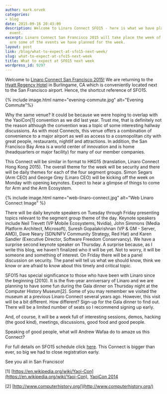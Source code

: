 ```yaml
---
author: mark.orvek
categories:
- blog
date: 2015-09-16 20:43:09
description: Welcome to Linaro Connect SFO15 - here is what we have planned for the
  event.
excerpt: Linaro Connect San Francisco 2015 will take place the week of September 21-25th.  Here
  are some of the events we have planned for the week.
layout: post
link: /blog/what-to-expect-at-sfo15-next-week/
slug: what-to-expect-at-sfo15-next-week
title: What to expect at SFO15 next week
wordpress_id: 9297
---
```


Welcome to [Linaro Connect San Francisco 2015!](https://connect.linaro.org/sfo15/)
We are returning to the [Hyatt Regency Hotel](http://sanfranciscoairport.hyatt.com/en/hotel/our-hotel.html) in Burlingame, CA which is conveniently located next to the San Francisco airport. Hence, the shortcut reference of SFO15.

{% include image.html name="evening-commute.jpg" alt="Evening Commute"%}

Why the same venue? It could be because we were hoping to overlap with the YaoiCon[1] convention as we did last year. Trust me, that is definitely not the reason although the convention was a topic of some interesting hallway discussions. As with most Connects, this venue offers a combination of convenience to a major airport as well as access to a cosmopolitan city with great people, restaurants, nightlif and attractions. In addition, the San Francisco Bay Area is a world center of innovation and is home (headquarters or major facility) for many of our member companies. 

This Connect will be similar in format to HKG15 (translation, Linaro Connect Hong Kong 2015). The overall theme for the week will be security and there will be daily themes for each of the four segment groups. Simon Segars (Arm CEO) and George Grey (Linaro CEO) will be kicking off the week on Monday with opening keynotes. Expect to hear a glimpse of things to come for Arm and the Arm Ecosystem.


{% include image.html name="web-linaro-connect.jpg" alt="Web Linaro Connect Image" %}

There will be daily keynote speakers on Tuesday through Friday presenting topics relevant to the segment group theme of the day. Keynote speakers include Neil Trevett (VP Mobile Ecosystems, Nvidia), John Simmons (Media Platform Architect, Microsoft), Suresh Gopalakrishnan (VP & GM - Server, AMD), Dave Neary (SDN/NFV Community Strategy, Red Hat) and Karen Sandler (Executive Director, Software Freedom Conservancy). We have a surprise second keynote speaker on Thursday. A surprise because, as I write this blog, we haven’t finalized who it will be yet. Not to worry, it will be someone and something of interest. On Friday there will be a panel discussion on security. The panel will tell us what we should know, think we know or are afraid to know about this timely and critical topic.

SFO15 has special significance to those who have been with Linaro since the beginning (2010). It is the five-year anniversary of Linaro and we are planning to have some fun during the Gala dinner on Thursday night at the Computer History Museum[2]. Some of you may remember we visited the museum at a previous Linaro Connect several years ago. However, this visit will be a bit different. How different? Sign-up for the Gala dinner to find out. There will be a limited number of seats so I recommend signing up early.

And, of course, it will be a week full of interesting sessions, demos, hacking (the good kind), meetings, discussions, good food and good people.

Speaking of good people, what will Andrew Wafaa do to amaze us this Connect?

For full details on SFO15 schedule click [here](https://connect.linaro.org/resources/sfo15/). This Connect is bigger than ever, so big we had to close registration early.

See you all in San Francisco!

[1] [https://en.wikipedia.org/wiki/Yaoi-Con](https://en.wikipedia.org/wiki/Yaoi-Con), [YaoiCon 2014](https://www.google.com/search?q=yaoicon+2014&espv=2&biw=1520&bih=893&tbm=isch&tbo=u&source=univ&sa=X&ved=0CDsQsARqFQoTCM6Ms7-c7ccCFQJaiAodp3sPqw&dpr=1)

[2] [http://www.computerhistory.org/](http://www.computerhistory.org/)